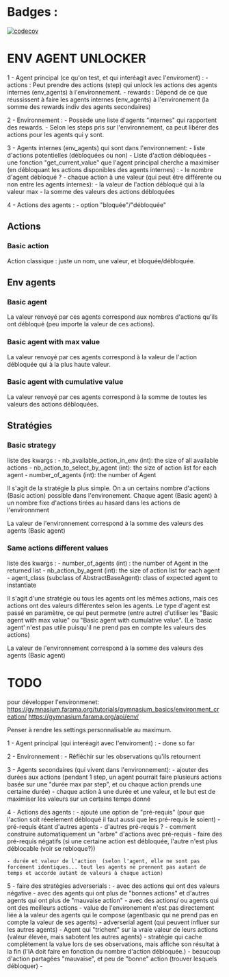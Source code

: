 # Badges :

[![codecov](https://codecov.io/github/JulienT01/env_agents_unlocker/graph/badge.svg?token=V1UWCV2E38)](https://codecov.io/github/JulienT01/env_agents_unlocker)



# ENV AGENT UNLOCKER

1 - Agent principal (ce qu'on test, et qui interéagit avec l'enviroment) :
    - actions : Peut prendre des actions (step) qui unlock les actions des agents internes (env_agents) à l'environnement.
    - rewards : Dépend de ce que réussissent à faire les agents internes (env_agents) à l'environement (la somme des rewards indiv des agents secondaires)

2 - Environnement :
    - Possède une liste d'agents "internes" qui rapportent des rewards.
    - Selon les steps pris sur l'environnement, ca peut libérer des actions pour les agents qui y sont.

3 - Agents internes (env_agents) qui sont dans l'environnement:
    - liste d'actions potentielles (débloquées ou non)
    - Liste d'action débloquées
    - une fonction "get_current_value" que l'agent principal cherche a maximiser (en débloquant les actions disponibles des agents internes) :
        - le nombre d'agent débloqué ?
        - chaque action à une valeur (qui peut être différente ou non entre les agents internes):
            - la valeur de l'action débloqué qui à la valeur max
            - la somme des valeurs des actions débloquées


4 - Actions des agents :
    - option "bloquée"/"débloquée"



## Actions
### Basic action
Action classique : juste un nom, une valeur, et bloquée/débloquée.

## Env agents
### Basic agent
La valeur renvoyé par ces agents correspond aux nombres d'actions qu'ils ont débloqué (peu importe la valeur de ces actions).

### Basic agent with max value
La valeur renvoyé par ces agents correspond à la valeur de l'action débloquée qui à la plus haute valeur.

### Basic agent with cumulative value
La valeur renvoyé par ces agents correspond à la somme de toutes les valeurs des actions débloquées.

## Stratégies
### Basic strategy

liste des kwargs :
    - nb_available_action_in_env (int): the size of all available actions
    - nb_action_to_select_by_agent (int): the size of action list for each agent
    - number_of_agents (int): the number of Agent

Il s'agit de la stratégie la plus simple.
On a un certains nombre d'actions (Basic action) possible dans l'environement.
Chaque agent (Basic agent) à un nombre fixe d'actions tirées au hasard dans les actions de l'environnment

La valeur de l'environnement correspond à la somme des valeurs des agents (Basic agent)

### Same actions different values

liste des kwargs :
    - number_of_agents (int) : the number of Agent in the returned list
    - nb_action_by_agent (int): the size of action list for each agent
    - agent_class (subclass of AbstractBaseAgent): class of expected agent to instantiate

Il s'agit d'une stratégie ou tous les agents ont les mêmes actions, mais ces actions ont des valeurs différentes selon les agents.
Le type d'agent est passé en paramètre, ce qui peut permetre (entre autre) d'utiliser les "Basic agent with max value" ou "Basic agent with cumulative value".   (Le 'basic agent' n'est pas utile puisqu'il ne prend pas en compte les valeurs des actions)

La valeur de l'environnement correspond à la somme des valeurs des agents (Basic agent)





# TODO

pour développer l'environmenet:
https://gymnasium.farama.org/tutorials/gymnasium_basics/environment_creation/
https://gymnasium.farama.org/api/env/



Penser à rendre les settings personnalisable au maximum.



1 - Agent principal (qui interéagit avec l'enviroment) :
    - done so far

2 - Environnement :
    - Réfléchir sur les observations qu'ils retournent


3 - Agents secondaires (qui vivent dans l'environnement):
    - ajouter des durées aux actions (pendant 1 step, un agent pourrait faire plusieurs actions basée sur une "durée max par step", et ou chaque action prends une certaine durée)
        - chaque action à une durée et une valeur, et le but est de maximiser les valeurs sur un certains temps donné

4 - Actions des agents :
    - ajouté une option de "pré-requis" (pour que l'action soit réeelement débloqué il faut aussi que les pré-requis le soient)
        -pré-requis étant d'autres agents
        - d'autres pré-requis ?
        - comment construire automatiquement un "arbre" d'actions avec pré-requis
        - faire des pré-requis négatifs (si une certaine action est débloquée, l'autre n'est plus déblocable (voir se rebloque?))

    - durée et valeur de l'action  (selon l'agent, elle ne sont pas forcément identiques... tout les agents ne prennent pas autant de temps et accorde autant de valeurs à chaque action)

5 - faire des stratégies adverserials :
    - avec des actions qui ont des valeurs négative
    - avec des agents qui ont plus de "bonnes actions" et d'autres agents qui ont plus de "mauvaise action"
    - avec des actions/ ou agents qui ont des meilleurs actions
    - value de l'environement n'est pas directement liée à la valeur des agents qui le compose (agentbasic qui ne prend pas en compte la valeur de ses agents)
    - adverserial agent (qui peuvent influer sur les autres agents)
        - Agent qui "trichent" sur la vraie valeur de leurs actions (valeur élevée, mais sabotent les autres agents)
    - stratégie qui cache complétement la value lors de ses observations, mais affiche son résultat à la fin (l'IA doit faire en fonction du nombre d'action débloquée.)
    - beaucoup d'action partagées "mauvaise", et peu de "bonne" action  (trouver lesquels débloquer)
    -
